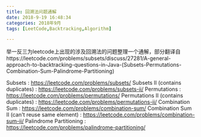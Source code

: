 ```yaml
---
title: 回溯法问题通解
date: 2018-9-19 16:48:34   
categories: 2018年9月
tags: [LeetCode,Backtracking,Algorithm]

---
```


 

举一反三为leetcode上出现的涉及回溯法的问题整理一个通解，部分翻译自https://leetcode.com/problems/subsets/discuss/27281/A-general-approach-to-backtracking-questions-in-Java-(Subsets-Permutations-Combination-Sum-Palindrome-Partitioning)

<!-- more -->


Subsets : https://leetcode.com/problems/subsets/
Subsets II (contains duplicates) : https://leetcode.com/problems/subsets-ii/
Permutations : https://leetcode.com/problems/permutations/
Permutations II (contains duplicates) : https://leetcode.com/problems/permutations-ii/
Combination Sum : https://leetcode.com/problems/combination-sum/
Combination Sum II (can't reuse same element) : https://leetcode.com/problems/combination-sum-ii/
Palindrome Partitioning : https://leetcode.com/problems/palindrome-partitioning/
